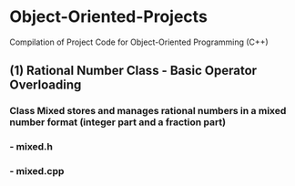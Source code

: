 # Object-Oriented-Projects
Compilation of Project Code for Object-Oriented Programming (C++)

## (1) Rational Number Class - Basic Operator Overloading
### Class Mixed stores and manages rational numbers in a mixed number format (integer part and a fraction part)
###   - mixed.h
###   - mixed.cpp
